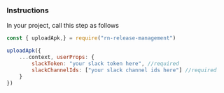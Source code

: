 ### Instructions

In your project, call this step as follows

```js
const { uploadApk,} = require("rn-release-management")

uploadApk({
    ...context, userProps: {
        slackToken: "your slack token here", //required
        slackChannelIds: ["your slack channel ids here"] //required
    }
})
```